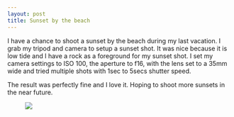 ```yaml
---
layout: post
title: Sunset by the beach
---
```


I have a chance to shoot a sunset by the beach during my last vacation.  I grab my tripod and camera to setup a sunset shot.  It was nice because it is low tide and I have a rock as a foreground for my sunset shot.  I set my camera settings to ISO 100, the aperture to f16, with the lens set to a 35mm wide and tried multiple shots with 1sec to 5secs shutter speed.

The result was perfectly fine and I love it.  Hoping to shoot more sunsets in the near future.

<figure>
    <img src="https://farm9.staticflickr.com/8684/17195162047_fa2a716498_n.jpg" class="thumbNail img-post" align="left">
</figure>